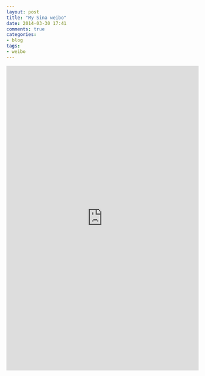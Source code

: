 ```yaml
---
layout: post
title: "My Sina weibo"
date: 2014-03-30 17:41
comments: true
categories: 
- blog
tags:
- weibo
---
```


<iframe width="100%" height="800" class="share_self"  frameborder="0" scrolling="no" src="http://widget.weibo.com/weiboshow/index.php?language=&width=0&height=800&fansRow=2&ptype=1&speed=0&skin=5&isTitle=1&noborder=1&isWeibo=1&isFans=0&uid=1243844290&verifier=4e75a0a5&dpc=1"></iframe>
